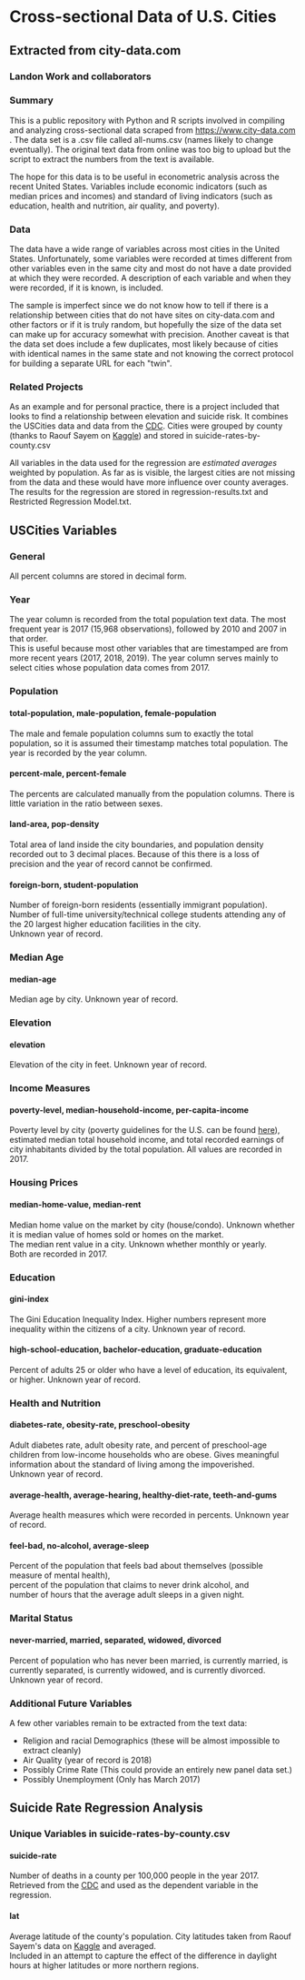 # Cross-sectional Data of U.S. Cities
## Extracted from city-data.com
### Landon Work and collaborators

### Summary

This is a public repository with Python and R scripts involved in compiling
and analyzing cross-sectional data scraped from <https://www.city-data.com>                   .
The data set is a .csv file called all-nums.csv (names likely to change
eventually). The original text data from online was too big to upload
but the script to extract the numbers from the text is available.

The hope for this data is to be useful in econometric analysis
across the recent United States. Variables include economic indicators
(such as median prices and incomes) and standard of living indicators
(such as education, health and nutrition, air quality, and poverty).

### Data

The data have a wide range of variables across most cities in the
United States. Unfortunately, some variables were recorded at times
different from other variables even in the same city and most do not
have a date provided at which they were recorded. A description of
each variable and when they were recorded, if it is known, is included.

The sample is imperfect since we do not know how to tell if there is a
relationship between cities that do not have sites on city-data.com and
other factors or if it is truly random, but hopefully the size of the
data set can make up for accuracy somewhat with precision. Another caveat
is that the data set does include a few duplicates, most likely because of
cities with identical names in the same state and not knowing the correct
protocol for building a separate URL for each "twin".

### Related Projects

As an example and for personal practice, there is a project included that
looks to find a relationship between elevation and suicide risk. It
combines the USCities data and data from the [CDC][1]. Cities were grouped by
county (thanks to Raouf Sayem on [Kaggle][2]) and stored in
suicide-rates-by-county.csv

All variables in the data used for the regression are *estimated averages*
weighted by population. As far as is visible, the largest cities are not
missing from the data and these would have more influence over county
averages. The results for the regression are stored in regression-results.txt
and Restricted Regression Model.txt.

## USCities Variables

### General

All percent columns are stored in decimal form.

### Year

The year column is recorded from the total population text data. The most
frequent year is 2017 (15,968 observations), followed by 2010 and 2007 in
that order.  
This is useful because most other variables that are timestamped are from
more recent years (2017, 2018, 2019). The year column serves mainly to
select cities whose population data comes from 2017.

### Population

#### total-population, male-population, female-population
The male and female population columns sum to exactly the total population,
so it is assumed their timestamp matches total population. The year is
recorded by the year column.

#### percent-male, percent-female
The percents are calculated manually from the population columns.
There is little variation in the ratio between sexes.

#### land-area, pop-density
Total area of land inside the city boundaries, and population density
recorded out to 3 decimal places. Because of this there is a loss of
precision and the year of record cannot be confirmed.

#### foreign-born, student-population
Number of foreign-born residents (essentially immigrant population).  
Number of full-time university/technical college students attending any of
the 20 largest higher education facilities in the city.  
Unknown year of record.

### Median Age
#### median-age
Median age by city. Unknown year of record.

### Elevation
#### elevation
Elevation of the city in feet. Unknown year of record.

### Income Measures
#### poverty-level, median-household-income, per-capita-income

Poverty level by city (poverty guidelines for the U.S. can be found [here][3]),
estimated median total household income, and
total recorded earnings of city inhabitants divided by the total population.
All values are recorded in 2017.

### Housing Prices
#### median-home-value, median-rent

Median home value on the market by city (house/condo). Unknown whether it is
median value of homes sold or homes on the market.  
The median rent value in a city. Unknown whether monthly or yearly.  
Both are recorded in 2017.

### Education

#### gini-index
The Gini Education Inequality Index. Higher numbers represent more inequality
within the citizens of a city. Unknown year of record.

#### high-school-education, bachelor-education, graduate-education
Percent of adults 25 or older who have a level of education, its equivalent,
or higher. Unknown year of record.

### Health and Nutrition

#### diabetes-rate, obesity-rate, preschool-obesity
Adult diabetes rate, adult obesity rate, and percent of preschool-age
children from low-income households who are obese.
Gives meaningful information about the
standard of living among the impoverished.  
Unknown year of record.

#### average-health, average-hearing, healthy-diet-rate, teeth-and-gums
Average health measures which were recorded in percents.
Unknown year of record.

#### feel-bad, no-alcohol, average-sleep
Percent of the population that feels bad about themselves (possible measure
of mental health),  
percent of the population that claims to never drink alcohol, and  
number of hours that the average adult sleeps in a given night.

### Marital Status
#### never-married, married, separated, widowed, divorced
Percent of population who has never been married, is currently married,
is currently separated, is currently widowed, and is currently divorced.  
Unknown year of record.

### Additional Future Variables

A few other variables remain to be extracted from the text data:

* Religion and racial Demographics (these will be almost impossible to extract cleanly)
* Air Quality (year of record is 2018)
* Possibly Crime Rate (This could provide an entirely new panel data set.)
* Possibly Unemployment (Only has March 2017)

## Suicide Rate Regression Analysis
### Unique Variables in suicide-rates-by-county.csv

#### suicide-rate
Number of deaths in a county per 100,000 people in the year 2017.  
Retrieved from the [CDC][1] and used as the dependent variable
in the regression.

#### lat
Average latitude of the county's population. City latitudes taken from
Raouf Sayem's data on [Kaggle][2] and averaged.  
Included in an attempt to capture the effect of the difference in
daylight hours at higher latitudes or more northern regions.


[1]: <https://wonder.cdc.gov/mcd.html>
[2]: <https://www.kaggle.com/raoufseyam1/us-cities-counties-and-states>
[3]: <https://www.payingforseniorcare.com/federal-poverty-level>